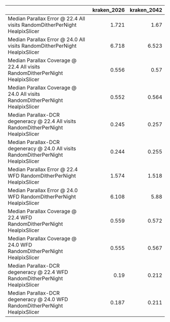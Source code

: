 |                                                                                     |   kraken_2026 |   kraken_2042 |
|:------------------------------------------------------------------------------------|--------------:|--------------:|
| Median Parallax Error @ 22.4 All visits RandomDitherPerNight HealpixSlicer          |         1.721 |         1.67  |
| Median Parallax Error @ 24.0 All visits RandomDitherPerNight HealpixSlicer          |         6.718 |         6.523 |
| Median Parallax Coverage @ 22.4 All visits RandomDitherPerNight HealpixSlicer       |         0.556 |         0.57  |
| Median Parallax Coverage @ 24.0 All visits RandomDitherPerNight HealpixSlicer       |         0.552 |         0.564 |
| Median Parallax-DCR degeneracy @ 22.4 All visits RandomDitherPerNight HealpixSlicer |         0.245 |         0.257 |
| Median Parallax-DCR degeneracy @ 24.0 All visits RandomDitherPerNight HealpixSlicer |         0.244 |         0.255 |
| Median Parallax Error @ 22.4 WFD RandomDitherPerNight HealpixSlicer                 |         1.574 |         1.518 |
| Median Parallax Error @ 24.0 WFD RandomDitherPerNight HealpixSlicer                 |         6.108 |         5.88  |
| Median Parallax Coverage @ 22.4 WFD RandomDitherPerNight HealpixSlicer              |         0.559 |         0.572 |
| Median Parallax Coverage @ 24.0 WFD RandomDitherPerNight HealpixSlicer              |         0.555 |         0.567 |
| Median Parallax-DCR degeneracy @ 22.4 WFD RandomDitherPerNight HealpixSlicer        |         0.19  |         0.212 |
| Median Parallax-DCR degeneracy @ 24.0 WFD RandomDitherPerNight HealpixSlicer        |         0.187 |         0.211 |
